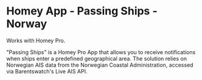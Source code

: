 # Homey App - Passing Ships - Norway

Works with Homey Pro.

"Passing Ships" is a Homey Pro App that allows you to receive notifications when ships enter a predefined geographical area. The solution relies on Norwegian AIS data from the Norwegian Coastal Administration, accessed via Barentswatch's Live AIS API.
